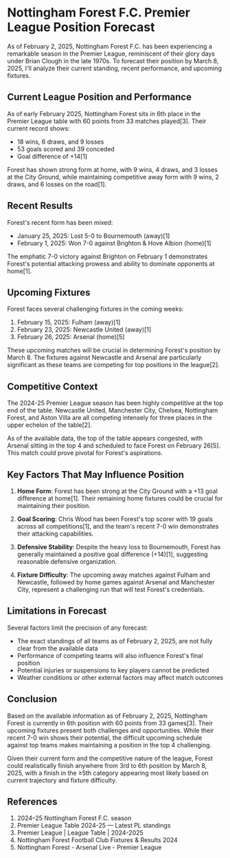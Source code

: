# Nottingham Forest F.C. Premier League Position Forecast

As of February 2, 2025, Nottingham Forest F.C. has been experiencing a remarkable season in the Premier League, reminiscent of their glory days under Brian Clough in the late 1970s. To forecast their position by March 8, 2025, I'll analyze their current standing, recent performance, and upcoming fixtures.

## Current League Position and Performance

As of early February 2025, Nottingham Forest sits in 6th place in the Premier League table with 60 points from 33 matches played[3]. Their current record shows:
- 18 wins, 6 draws, and 9 losses
- 53 goals scored and 39 conceded
- Goal difference of +14[1]

Forest has shown strong form at home, with 9 wins, 4 draws, and 3 losses at the City Ground, while maintaining competitive away form with 9 wins, 2 draws, and 6 losses on the road[1].

## Recent Results

Forest's recent form has been mixed:
- January 25, 2025: Lost 5-0 to Bournemouth (away)[1]
- February 1, 2025: Won 7-0 against Brighton & Hove Albion (home)[1]

The emphatic 7-0 victory against Brighton on February 1 demonstrates Forest's potential attacking prowess and ability to dominate opponents at home[1].

## Upcoming Fixtures

Forest faces several challenging fixtures in the coming weeks:
1. February 15, 2025: Fulham (away)[1]
2. February 23, 2025: Newcastle United (away)[1]
3. February 26, 2025: Arsenal (home)[5]

These upcoming matches will be crucial in determining Forest's position by March 8. The fixtures against Newcastle and Arsenal are particularly significant as these teams are competing for top positions in the league[2].

## Competitive Context

The 2024-25 Premier League season has been highly competitive at the top end of the table. Newcastle United, Manchester City, Chelsea, Nottingham Forest, and Aston Villa are all competing intensely for three places in the upper echelon of the table[2].

As of the available data, the top of the table appears congested, with Arsenal sitting in the top 4 and scheduled to face Forest on February 26[5]. This match could prove pivotal for Forest's aspirations.

## Key Factors That May Influence Position

1. **Home Form**: Forest has been strong at the City Ground with a +13 goal difference at home[1]. Their remaining home fixtures could be crucial for maintaining their position.

2. **Goal Scoring**: Chris Wood has been Forest's top scorer with 19 goals across all competitions[1], and the team's recent 7-0 win demonstrates their attacking capabilities.

3. **Defensive Stability**: Despite the heavy loss to Bournemouth, Forest has generally maintained a positive goal difference (+14)[1], suggesting reasonable defensive organization.

4. **Fixture Difficulty**: The upcoming away matches against Fulham and Newcastle, followed by home games against Arsenal and Manchester City, represent a challenging run that will test Forest's credentials.

## Limitations in Forecast

Several factors limit the precision of any forecast:
- The exact standings of all teams as of February 2, 2025, are not fully clear from the available data
- Performance of competing teams will also influence Forest's final position
- Potential injuries or suspensions to key players cannot be predicted
- Weather conditions or other external factors may affect match outcomes

## Conclusion

Based on the available information as of February 2, 2025, Nottingham Forest is currently in 6th position with 60 points from 33 games[3]. Their upcoming fixtures present both challenges and opportunities. While their recent 7-0 win shows their potential, the difficult upcoming schedule against top teams makes maintaining a position in the top 4 challenging.

Given their current form and the competitive nature of the league, Forest could realistically finish anywhere from 3rd to 6th position by March 8, 2025, with a finish in the ≥5th category appearing most likely based on current trajectory and fixture difficulty.

## References

1. 2024–25 Nottingham Forest F.C. season
2. Premier League Table 2024-25 — Latest PL standings
3. Premier League | League Table | 2024-2025
4. Nottingham Forest Football Club Fixtures & Results 2024
5. Nottingham Forest - Arsenal Live - Premier League